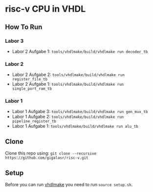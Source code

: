 # risc-v CPU in VHDL

## How To Run
### Labor 3
- Labor 2 Aufgabe 1: `tools/vhdlmake/build/vhdlmake run decoder_tb`


### Labor 2
- Labor 2 Aufgabe 2: `tools/vhdlmake/build/vhdlmake run register_file_tb`
- Labor 2 Aufgabe 1: `tools/vhdlmake/build/vhdlmake run single_port_ram_tb`

### Labor 1
- Labor 1 Aufgabe 3: `tools/vhdlmake/build/vhdlmake run gen_mux_tb`
- Labor 1 Aufgabe 2: `tools/vhdlmake/build/vhdlmake run pipeline_register_tb`
- Labor 1 Aufgabe 1: `tools/vhdlmake/build/vhdlmake run alu_tb`

## Clone
Clone this repo using: ``git clone --recursive https://github.com/gigalasr/risc-v.git``

## Setup
Before you can run [vhdlmake](https://github.com/gigalasr/vhdlmake) you need to run ``source setup.sh``.
